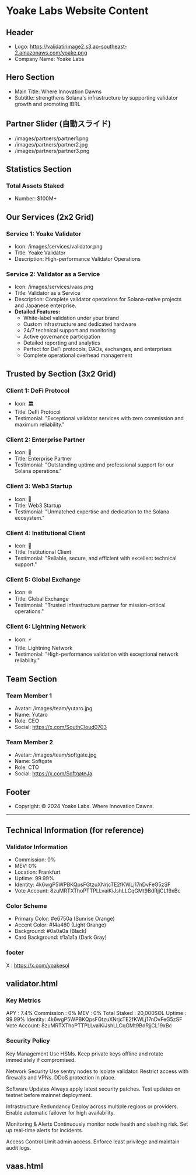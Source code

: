 # Yoake Labs Website Content

## Header
- Logo: https://validatirimage2.s3.ap-southeast-2.amazonaws.com/yoake.png
- Company Name: Yoake Labs

## Hero Section
- Main Title: Where Innovation Dawns
- Subtitle: strengthens Solana's infrastructure by supporting validator growth and promoting IBRL

## Partner Slider (自動スライド)
- /images/partners/partner1.png
- /images/partners/partner2.jpg
- /images/partners/partner3.png


## Statistics Section
### Total Assets Staked
- Number: $100M+

## Our Services (2x2 Grid)
### Service 1: Yoake Validator
- Icon: /images/services/validator.png
- Title: Yoake Validator
- Description:  High-performance Validator Operations

### Service 2: Validator as a Service
- Icon: /images/services/vaas.png
- Title: Validator as a Service
- Description: Complete validator operations for Solana-native projects and Japanese enterprise.
- **Detailed Features:**
  - White-label validation under your brand
  - Custom infrastructure and dedicated hardware
  - 24/7 technical support and monitoring
  - Active governance participation
  - Detailed reporting and analytics
  - Perfect for DeFi protocols, DAOs, exchanges, and enterprises
  - Complete operational overhead management

## Trusted by Section (3x2 Grid)
### Client 1: DeFi Protocol
- Icon: 🏛️
- Title: DeFi Protocol
- Testimonial: "Exceptional validator services with zero commission and maximum reliability."

### Client 2: Enterprise Partner
- Icon: 🏢
- Title: Enterprise Partner
- Testimonial: "Outstanding uptime and professional support for our Solana operations."

### Client 3: Web3 Startup
- Icon: 🚀
- Title: Web3 Startup
- Testimonial: "Unmatched expertise and dedication to the Solana ecosystem."

### Client 4: Institutional Client
- Icon: 💼
- Title: Institutional Client
- Testimonial: "Reliable, secure, and efficient with excellent technical support."

### Client 5: Global Exchange
- Icon: 🌐
- Title: Global Exchange
- Testimonial: "Trusted infrastructure partner for mission-critical operations."

### Client 6: Lightning Network
- Icon: ⚡
- Title: Lightning Network
- Testimonial: "High-performance validation with exceptional network reliability."

## Team Section
### Team Member 1
- Avatar: /images/team/yutaro.jpg
- Name: Yutaro
- Role: CEO
- Social: https://x.com/SouthCloud0703

### Team Member 2
- Avatar: /images/team/softgate.jpg
- Name: Softgate
- Role: CTO
- Social: https://x.com/SoftgateJa

## Footer
- Copyright: © 2024 Yoake Labs. Where Innovation Dawns.

---

## Technical Information (for reference)
### Validator Information
- Commission: 0%
- MEV: 0%
- Location: Frankfurt
- Uptime: 99.99%
- Identity: 4k6wgP5WPBKQpsFGtzuXNrjcTE2fKWLj17nDvFeG5zSF
- Vote Account: 8zuMRTXThoPTTPLLvaiKiJshLLCqGMt9BdRjjCL19xBc

### Color Scheme
- Primary Color: #e6750a (Sunrise Orange)
- Accent Color: #f4a460 (Light Orange)
- Background: #0a0a0a (Black)
- Card Background: #1a1a1a (Dark Gray)

### footer
X : https://x.com/yoakesol

## validator.html
### Key Metrics
APY : 7.4%
Commission : 0%
MEV : 0%
Total Staked : 20,000SOL
Uptime : 99.99%
Identity: 4k6wgP5WPBKQpsFGtzuXNrjcTE2fKWLj17nDvFeG5zSF
Vote Account: 8zuMRTXThoPTTPLLvaiKiJshLLCqGMt9BdRjjCL19xBc
### Security Policy
Key Management
Use HSMs. Keep private keys offline and rotate immediately if compromised.

Network Security
Use sentry nodes to isolate validator. Restrict access with firewalls and VPNs. DDoS protection in place.

Software Updates
Always apply latest security patches. Test updates on testnet before mainnet deployment.

Infrastructure Redundancy
Deploy across multiple regions or providers. Enable automatic failover for high availability.

Monitoring & Alerts
Continuously monitor node health and slashing risk. Set up real-time alerts for incidents.

Access Control
Limit admin access. Enforce least privilege and maintain audit logs.

## vaas.html